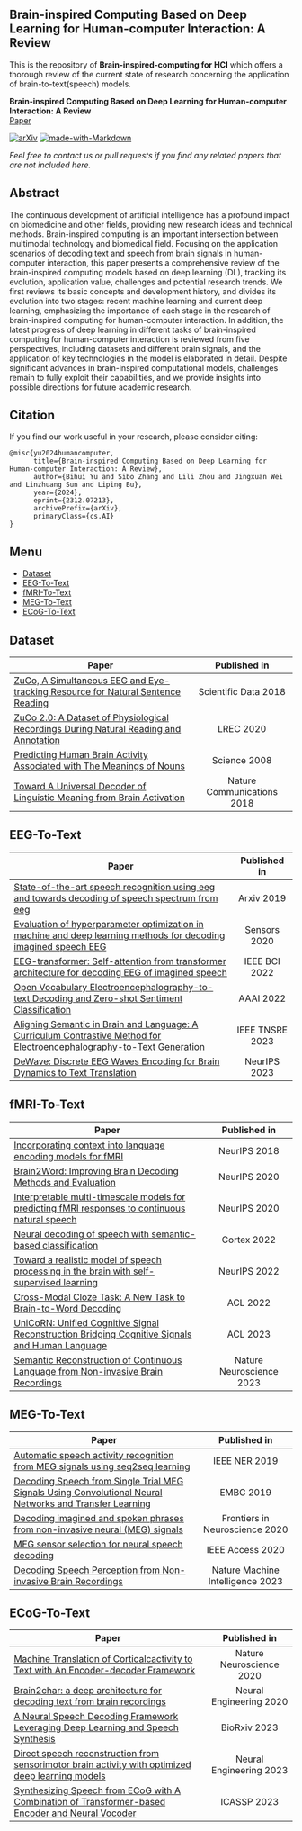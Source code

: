 ## Brain-inspired Computing Based on Deep Learning for Human-computer Interaction: A Review
This is the repository of **Brain-inspired-computing for HCI** which offers a thorough review of the current state of research concerning the application of brain-to-text(speech) models.

**Brain-inspired Computing Based on Deep Learning for Human-computer Interaction: A Review**  
[Paper](http://arxiv.org/abs/2312.07213)
 
[![arXiv](https://img.shields.io/badge/arXiv-2312.07213-b31b1b.svg)](http://arxiv.org/abs/2312.07213) 
[![made-with-Markdown](https://img.shields.io/badge/Made%20with-Markdown-1f425f.svg)](http://commonmark.org)


*Feel free to contact us or pull requests if you find any related papers that are not included here.*


## Abstract
The continuous development of artificial intelligence has a profound impact on biomedicine and other fields, providing new research ideas and technical methods. Brain-inspired computing is an important intersection between multimodal technology and biomedical field. Focusing on the application scenarios of decoding text and speech from brain signals in human-computer interaction, this paper presents a comprehensive review of the brain-inspired computing models based on deep learning (DL), tracking its evolution, application value, challenges and potential research trends. We first reviews its basic concepts and development history, and divides its evolution into two stages: recent machine learning and current deep learning, emphasizing the importance of each stage in the research of brain-inspired computing for human-computer interaction. In addition, the latest progress of deep learning in different tasks of brain-inspired computing for human-computer interaction is reviewed from five perspectives, including datasets and different brain signals, and the application of key technologies in the model is elaborated in detail. Despite significant advances in brain-inspired computational models, challenges remain to fully exploit their capabilities, and we provide insights into possible directions for future academic research.

## Citation
If you find our work useful in your research, please consider citing:
```
@misc{yu2024humancomputer,
      title={Brain-inspired Computing Based on Deep Learning for Human-computer Interaction: A Review}, 
      author={Bihui Yu and Sibo Zhang and Lili Zhou and Jingxuan Wei and Linzhuang Sun and Liping Bu},
      year={2024},
      eprint={2312.07213},
      archivePrefix={arXiv},
      primaryClass={cs.AI}
}
```


## Menu
- [Dataset](#dataset)
- [EEG-To-Text](#eeg-to-text)
- [fMRI-To-Text](#fmri-to-text)
- [MEG-To-Text](#meg-to-text)
- [ECoG-To-Text](#ecog-to-text)
<!-- - [CogniVal](#cognival) -->


## Dataset
|Paper|Published in|
|---|:---:|
|[ZuCo, A Simultaneous EEG and Eye-tracking Resource for Natural Sentence Reading](http://arxiv.org/abs/1405.4053v2)|Scientific Data 2018|
|[ZuCo 2.0: A Dataset of Physiological Recordings During Natural Reading and Annotation](https://aclanthology.org/2020.lrec-1.18)|LREC 2020|
|[Predicting Human Brain Activity Associated with The Meanings of Nouns](https://www.science.org/doi/10.1126/science.1152876)|Science 2008|
|[Toward A Universal Decoder of Linguistic Meaning from Brain Activation](https://www.nature.com/articles/s41467-018-03068-4)|Nature Communications 2018|

## EEG-To-Text
|Paper|Published in|
|---|:---:|
|[State-of-the-art speech recognition using eeg and towards decoding of speech spectrum from eeg](https://arxiv.org/abs/1908.05743)|Arxiv 2019|
|[Evaluation of hyperparameter optimization in machine and deep learning methods for decoding imagined speech EEG](https://www.mdpi.com/1424-8220/20/16/4629)|Sensors 2020|
|[EEG-transformer: Self-attention from transformer architecture for decoding EEG of imagined speech](https://www.mdpi.com/1424-8220/20/16/4629)|IEEE BCI 2022|
|[Open Vocabulary Electroencephalography-to-text Decoding and Zero-shot Sentiment Classification](https://ojs.aaai.org/index.php/AAAI/article/view/20472)|AAAI 2022|
|[Aligning Semantic in Brain and Language: A Curriculum Contrastive Method for Electroencephalography-to-Text Generation](https://ieeexplore.ieee.org/document/10248031)|IEEE TNSRE 2023|
|[DeWave: Discrete EEG Waves Encoding for Brain Dynamics to Text Translation](https://arxiv.org/abs/2309.14030)|NeurIPS 2023|

## fMRI-To-Text
|Paper|Published in|
|---|:---:|
|[Incorporating context into language encoding models for fMRI](https://proceedings.neurips.cc/paper_files/paper/2018/hash/f471223d1a1614b58a7dc45c9d01df19-Abstract.html)|NeurIPS 2018|
|[Brain2Word: Improving Brain Decoding Methods and Evaluation](https://nips.cc/virtual/2020/20629)|NeurIPS 2020|
|[Interpretable multi-timescale models for predicting fMRI responses to continuous natural speech](https://proceedings.neurips.cc/paper/2020/hash/9e9a30b74c49d07d8150c8c83b1ccf07-Abstract.html)|NeurIPS 2020|
|[Neural decoding of speech with semantic-based classification](https://www.sciencedirect.com/science/article/pii/S0010945222001666)|Cortex 2022|
|[Toward a realistic model of speech processing in the brain with self-supervised learning](https://proceedings.neurips.cc/paper_files/paper/2022/hash/d81ecfc8fb18e833a3fa0a35d92532b8-Abstract-Conference.html)|NeurIPS 2022|
|[Cross-Modal Cloze Task: A New Task to Brain-to-Word Decoding](https://aclanthology.org/2022.findings-acl.54)|ACL 2022|
|[UniCoRN: Unified Cognitive Signal Reconstruction Bridging Cognitive Signals and Human Language](https://aclanthology.org/2023.acl-long.741/)|ACL 2023|
|[Semantic Reconstruction of Continuous Language from Non-invasive Brain Recordings](https://www.biorxiv.org/content/10.1101/2022.09.29.509744v1)|Nature Neuroscience 2023|

## MEG-To-Text
|Paper|Published in|
|---|:---:|
|[Automatic speech activity recognition from MEG signals using seq2seq learning](https://ieeexplore.ieee.org/abstract/document/8717186)|IEEE NER 2019|
|[Decoding Speech from Single Trial MEG Signals Using Convolutional Neural Networks and Transfer Learning](https://ieeexplore.ieee.org/document/8857874)|EMBC 2019|
|[Decoding imagined and spoken phrases from non-invasive neural (MEG) signals](https://www.frontiersin.org/journals/neuroscience/articles/10.3389/fnins.2020.00290/full)|Frontiers in Neuroscience 2020|
|[MEG sensor selection for neural speech decoding](https://ieeexplore.ieee.org/abstract/document/9214489)|IEEE Access 2020|
|[Decoding Speech Perception from Non-invasive Brain Recordings](https://www.nature.com/articles/s42256-023-00714-5)|Nature Machine Intelligence 2023|


## ECoG-To-Text
|Paper|Published in|
|---|:---:|
|[Machine Translation of Corticalcactivity to Text with An Encoder-decoder Framework](https://www.biorxiv.org/content/10.1101/708206v1)|Nature Neuroscience 2020|
|[Brain2char: a deep architecture for decoding text from brain recordings](https://iopscience.iop.org/article/10.1088/1741-2552/abc742/meta)|Neural Engineering 2020|
|[A Neural Speech Decoding Framework Leveraging Deep Learning and Speech Synthesis](https://www.biorxiv.org/content/10.1101/2023.09.16.558028v1.abstract)|BioRxiv 2023|
|[Direct speech reconstruction from sensorimotor brain activity with optimized deep learning models](https://iopscience.iop.org/article/10.1088/1741-2552/ace8be/meta)|Neural Engineering 2023|
|[Synthesizing Speech from ECoG with A Combination of Transformer-based Encoder and Neural Vocoder](https://ieeexplore.ieee.org/abstract/document/10097004)|ICASSP 2023|

<!-- ## CogniVal
|Paper|Published in|
|---|:---:|
|[CogniVal: A Framework for Cognitive Word Embedding Evaluation](https://www.biorxiv.org/content/10.1101/708206v1)|Nature Neuroscience 2020| -->


